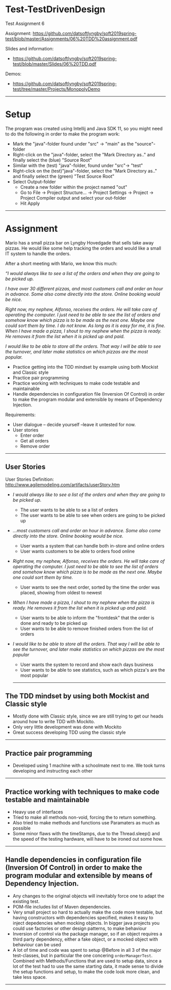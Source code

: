 # Test-TestDrivenDesign
Test Assignment 6

Assignment: https://github.com/datsoftlyngby/soft2019spring-test/blob/master/Assignments/06%20TDD%20assignment.pdf

Slides and information: 
- https://github.com/datsoftlyngby/soft2019spring-test/blob/master/Slides/06%20TDD.pdf

Demos:
- https://github.com/datsoftlyngby/soft2019spring-test/tree/master/Projects/MonopolyDemo

----
# Setup

The program was created using Intellij and Java SDK 11, so you might need to do the following in order to make the program work:

- Mark the "java"-folder found under "src" -> "main" as the "source"-folder
-   Right-click on the "java"-folder, select the "Mark Directory as.." and finally select the (blue) "Source Root"
- Similar with the (test) "java"-folder, found under "src"-> "test"
-   Right-click on the (test)"java"-folder, select the "Mark Directory as.." and finally select the (green) "Test Source Root"
- Select Output-folder
  - Create a new folder within the project named "out"
  - Go to File -> Project Structure... -> Project Settings -> Project -> Project Compiler output and select your out-folder
  - Hit Apply
----

# Assignment

Mario has a small pizza bar on Lyngby Hovedgade that sells take away
pizzas. He would like some help tracking the orders and would like a small IT
system to handle the orders.

After a short meeting with Mario, we know this much:

*“I would always like to see a list of the orders and when they are going to be
picked up.* 

*I have over 30 different pizzas, and most customers call and order an hour in advance.
Some also come directly into the store. Online booking would be nice.*

*Right now, my nephew, Alfonso, receives the orders. He will take care of operating the computer. I
just need to be able to see the list of orders and somehow know which pizza is to be made as the
next one. Maybe one could sort them by time. I do not know. As long as it is easy for me, it is fine.
When I have made a pizza, I shout to my nephew when the pizza is ready. He removes it from the
list when it is picked up and paid.*

*I would like to be able to store all the orders. That way I will be able to see the turnover, and later
make statistics on which pizzas are the most popular.* 

- Practice getting into the TDD mindset by example using both Mockist and Classic style
- Practice pair programming
- Practice working with techniques to make code testable and maintainable
- Handle dependencies in configuration file (Inversion Of Control) in order to make the
program modular and extensible by means of Dependency Injection.

Requirements:
- User dialogue – decide yourself –leave it untested for now.
- User stories
  - Enter order
  - Get all orders
  - Remove order 

-------

## User Stories

User Stories Definition: http://www.agilemodeling.com/artifacts/userStory.htm

- *I would always like to see a list of the orders and when they are going to be
picked up.*
  - The user wants to be able to se a list of orders 
  - The user wants to be able to see when orders are going to be picked up
  
- *...most customers call and order an hour in advance. Some also come directly into the store. Online booking would be nice.*
  - User wants a system that can handle both in-store and online orders
  - User wants customers to be able to orders food online
  
- *Right now, my nephew, Alfonso, receives the orders. He will take care of operating the computer. I just need to be able to see the list of orders and somehow know which pizza is to be made as the next one. Maybe one could sort them by time.*
  - User wants to see the next order, sorted by the time the order was placed, showing from oldest to newest
  
- *When I have made a pizza, I shout to my nephew when the pizza is ready. He removes it from the list when it is picked up and paid.*
  - User wants to be able to inform the "frontdesk" that the order is done and ready to be picked up
  - User wants to be able to remove finished orders from the list of orders
  
- *I would like to be able to store all the orders. That way I will be able to see the turnover, and later
make statistics on which pizzas are the most popular*  
  - User wants the system to record and show each days business 
  - User wants to be able to see statistics, such as which pizza's are the most popular
  
  -------
## The TDD mindset by using both Mockist and Classic style

- Mostly done with Classic style, since we are still trying to get our heads around how to write TDD with Mockito.
- Only very little development was done with Mockito
- Great success developing TDD using the classic style

------

## Practice pair programming

- Developed using 1 machine with a schoolmate next to me. We took turns developing and instructing each other
-----

## Practice working with techniques to make code testable and maintainable

- Heavy use of interfaces
- Tried to make all methods non-void, forcing the to return something.
- Also tried to make methods and functions use Paramaters as much as possible
- Some minor flaws with the timeStamps, due to the Thread.sleep() and the speed of the testing hardware, will have to be ironed out some how.

-----

## Handle dependencies in configuration file (Inversion Of Control) in order to make the program modular and extensible by means of Dependency Injection.

- Any changes to the original objects will inevitably force one to adapt the existing test.
- POM-file includes list of Maven dependencies.
- Very small project so hard to actually make the code more testable, but having constructors with dependencies specified, makes it easy to inject depedencies when mocking objects. In bigger java projects you could use factories or other design patterns, to make behaviour
 - Inversion of control via the package manager, so if an object requires a third party dependency, either a fake object, or a mocked object with behaviour can be used
 - A lot of time and code was spent to setup @Before in all 3 of the major test-classes, but in particular the one concering `orderManagerTest`. Combined with Methods/Functions that are used to setup data, since a lot of the test had to use the same starting data, it made sense to divide the setup functions and setup, to make the code look more clean, and take less space. 

-----

